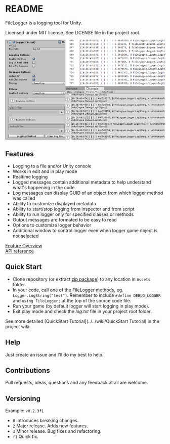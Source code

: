 README
======

FileLogger is a logging tool for Unity.

Licensed under MIT license. See LICENSE file in the project root.

![FileLogger](/Resources/coverart.png?raw=true)

Features
--------

- Logging to a file and/or Unity console
- Works in edit and in play mode
- Realtime logging
- Logged messages contain additional metadata to help understand what's happening in the code
- Log messages can display GUID of an object from which logger method was called
- Ability to customize displayed metadata
- Ability to start/stop logging from inspector and from script
- Ability to run logger only for specified classes or methods
- Output messages are formated to be easy to read
- Options to customize logger behavior
- Additional window to control logger even when logger game object is not selected

[Feature Overview](http://bartlomiejwolk.github.io/filelogger/ "FileLogger Feature Overview")   
[API reference](../../wiki/API-Reference "FileLogger API Reference")

Quick Start
------------------

- Clone repository (or extract [zip package](https://github.com/bartlomiejwolk/filelogger/archive/master.zip)) to any location in `Assets` folder.
- In your code, call one of the FileLogger [methods](../../wiki/API-Reference ), eg. `Logger.LogString("test")`. Remember to include `#define DEBUG_LOGGER` and `using FileLogger;` at the top of the source code file.
- Run your game (by default logger will start logging in play mode).
- Exit play mode and check the _log.txt_ file in your project root folder.

See more detailed [QuickStart Tutorial](../../wiki/QuickStart Tutorial) in the project wiki.

Help
-----

Just create an issue and I'll do my best to help.

Contributions
------------

Pull requests, ideas, questions and any feedback at all are welcome.

Versioning
----------

Example: `v0.2.3f1`

- `0` Introduces breaking changes.
- `2` Major release. Adds new features.
- `3` Minor release. Bug fixes and refactoring.
- `f1` Quick fix.
